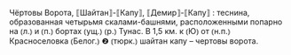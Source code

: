 ---
---

Чёртовы Ворота, ⟦Шайтан⟧-⟦Капу⟧, ⟦Демир⟧-⟦Капу⟧
: теснина, образованная четырьмя скалами-башнями, расположенными попарно на ⦅л.⦆ и ⦅п.⦆ бортах ⦅ущ.⦆ ⦅р.⦆ Тунас. В 1,5 км. к ⦅Ю⦆ от ⦅н.п.⦆ Красноселовка ⦅Белог.⦆ ❷ ⦅тюрк.⦆ шайтан капу – чертовы ворота.
